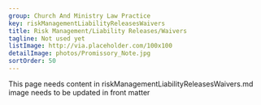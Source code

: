 ```yaml
---
group: Church And Ministry Law Practice
key: riskManagementLiabilityReleasesWaivers
title: Risk Management/Liability Releases/Waivers
tagline: Not used yet
listImage: http://via.placeholder.com/100x100
detailImage: photos/Promissory_Note.jpg
sortOrder: 50
---
```

This page needs content in riskManagementLiabilityReleasesWaivers.md
image needs to be updated in front matter


